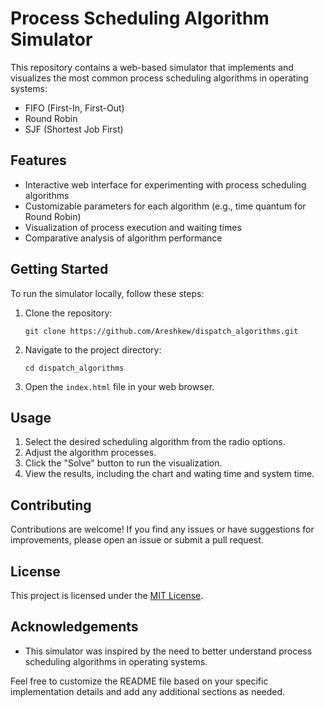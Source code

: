 # Process Scheduling Algorithm Simulator

This repository contains a web-based simulator that implements and visualizes the most common process scheduling algorithms in operating systems:

- FIFO (First-In, First-Out)
- Round Robin
- SJF (Shortest Job First)

## Features

- Interactive web interface for experimenting with process scheduling algorithms
- Customizable parameters for each algorithm (e.g., time quantum for Round Robin)
- Visualization of process execution and waiting times
- Comparative analysis of algorithm performance

## Getting Started

To run the simulator locally, follow these steps:

1. Clone the repository:
   ```
   git clone https://github.com/Areshkew/dispatch_algorithms.git
   ```

2. Navigate to the project directory:
   ```
   cd dispatch_algorithms
   ```

3. Open the `index.html` file in your web browser.

## Usage

1. Select the desired scheduling algorithm from the radio options.
2. Adjust the algorithm processes.
3. Click the "Solve" button to run the visualization.
5. View the results, including the chart and wating time and system time.

## Contributing

Contributions are welcome! If you find any issues or have suggestions for improvements, please open an issue or submit a pull request.

## License

This project is licensed under the [MIT License](LICENSE).

## Acknowledgements

- This simulator was inspired by the need to better understand process scheduling algorithms in operating systems.

Feel free to customize the README file based on your specific implementation details and add any additional sections as needed.
